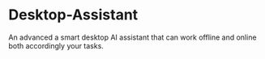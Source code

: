 # Desktop-Assistant
An advanced a smart desktop AI assistant that can work offline and online both accordingly your tasks.
